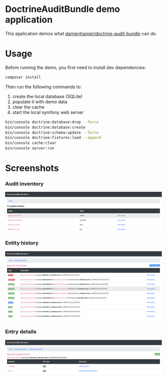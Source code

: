 # DoctrineAuditBundle demo application

This application demos what [damienharper/doctrine-audit-bundle](https://github.com/DamienHarper/DoctrineAuditBundle) can do.


Usage
=====

Before running the demo, you first need to install dev dependencies:

```bash
composer install
```

Then run the following commands to:
1. create the local database (SQLite)
2. populate it with demo data
3. clear the cache
4. start the local symfony web server

```bash
bin/console doctrine:database:drop --force
bin/console doctrine:database:create
bin/console doctrine:schema:update --force
bin/console doctrine:fixtures:load --append
bin/console cache:clear
bin/console server:run
```


Screenshots
===========

### Audit inventory

![Audit inventory](https://github.com/DamienHarper/doctrine-audit-bundle-demo/blob/master/screenshots/inventory.png)


### Entity history

![Entity history](https://github.com/DamienHarper/doctrine-audit-bundle-demo/blob/master/screenshots/entity_history.png)


### Entry details

![Entry details](https://github.com/DamienHarper/doctrine-audit-bundle-demo/blob/master/screenshots/entry_details.png)
